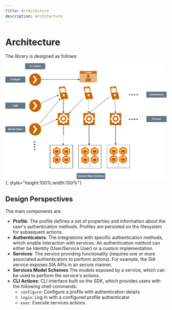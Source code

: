 ```yaml
---
title: Architecture
description: Architecture
---
```


# Architecture

The library is designed as follows:

![Ark SDK Design](./media/ark_sdk_design.png){: style="height:100%;width:100%"}

## Design Perspectives
The main components are:

- <b>Profile</b>: The profile defines a set of properties and information about the user's authentication methods. Profiles are persisted on the filesystem for subsequent actions.
- <b>Authenticators</b>: The integrations with specific authentication methods, which enable interaction with services. An authentication method can either be Identity (User/Service User) or a custom implementation.
- <b>Services</b>: The service providing functionality (requires one or more associated authenticators to perform actions). For example, the SIA service exposes SIA APIs in an secure manner.
- <b>Services Model Schemes</b> The models exposed by a service, which can be used to perform the service's actions.
- <b>CLI Actions</b>: CLI interface built on the SDK, which provides users with the following shell commands:
    - `configure`: Configure a profile with authentication details
    - `login`: Log in with a configured profile authenticator
    - `exec`: Execute services actions
